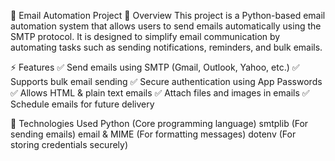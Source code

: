 📧 Email Automation Project
📌 Overview
This project is a Python-based email automation system that allows users to send emails automatically using the SMTP protocol. It is designed to simplify email communication by automating tasks such as sending notifications, reminders, and bulk emails.

⚡ Features
✅ Send emails using SMTP (Gmail, Outlook, Yahoo, etc.)
✅ Supports bulk email sending
✅ Secure authentication using App Passwords
✅ Allows HTML & plain text emails
✅ Attach files and images in emails
✅ Schedule emails for future delivery

🔧 Technologies Used
Python (Core programming language)
smtplib (For sending emails)
email & MIME (For formatting messages)
dotenv (For storing credentials securely)

